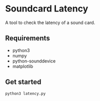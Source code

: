 Soundcard Latency
=================


A tool to check the latency of a sound card.


## Requirements
+ python3
+ numpy
+ python-sounddevice
+ matplotlib

## Get started
```
python3 latency.py
```
